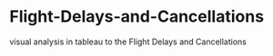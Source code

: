# Flight-Delays-and-Cancellations
visual analysis in tableau to the Flight Delays and Cancellations
